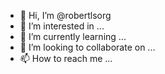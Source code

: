- 👋 Hi, I’m @robertlsorg
- 👀 I’m interested in ...
- 🌱 I’m currently learning ...
- 💞️ I’m looking to collaborate on ...
- 📫 How to reach me ...

<!---
robertlsorg/robertlsorg is a ✨ special ✨ repository because its `README.md` (this file) appears on your GitHub profile.
You can click the Preview link to take a look at your changes.
--->
